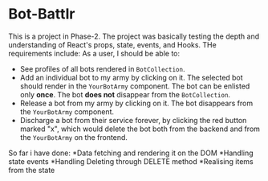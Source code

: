# Bot-Battlr
This is a project in Phase-2. The project was basically testing the depth and understanding of React's props, state, events, and Hooks. THe requirements include:
    As a user, I should be able to:

- See profiles of all bots rendered in `BotCollection`.
- Add an individual bot to my army by clicking on it. The selected bot should
  render in the `YourBotArmy` component. The bot can be enlisted only **once**.
  The bot **does not** disappear from the `BotCollection`.
- Release a bot from my army by clicking on it. The bot disappears from the
  `YourBotArmy` component.
- Discharge a bot from their service forever, by clicking the red button marked
  "x", which would delete the bot both from the backend and from the
  `YourBotArmy` on the frontend.


So far i have done:
    *Data fetching and rendering it on the DOM
    *Handling state events
    *Handling Deleting through DELETE method
    *Realising items from the state
